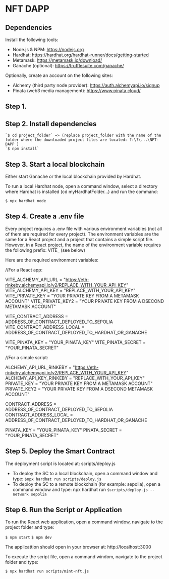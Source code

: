 # NFT DAPP

## Dependencies

Install the following tools:

-   Node.js & NPM: https://nodejs.org
-   Hardhat: https://hardhat.org/hardhat-runner/docs/getting-started
-   Metamask: https://metamask.io/download/
-   Ganache (optional): https://trufflesuite.com/ganache/

Optionally, create an account on the following sites:

-   Alchemy (third party node provider): https://auth.alchemyapi.io/signup
-   Pinata (web3 media management): https://www.pinata.cloud/

## Step 1. 
## Step 2. Install dependencies

```
`$ cd project_folder` => (replace project_folder with the name of the folder where the downloaded project files are located: ?:\?\...\NFT-DAPP )
`$ npm install`
```

## Step 3. Start a local blockchain

Either start Ganache or the local blockchain provided by Hardhat.

To run a local Hardhat node, open a command window, select a directory where Hardhat is installed (cd myHardhatFolder...) and run the command:

`$ npx hardhat node`

## Step 4. Create a .env file

Every project requires a .env file with various environment variables (not all of them are required for every project).
The environment variables are the same for a React project and a project that contains a simple script file.
However, in a React project, the name of the environment variable requires the following prefix: VITE_ (see below)

Here are the required environment variables:

//For a React app:

VITE_ALCHEMY_API_URL = "https://eth-rinkeby.alchemyapi.io/v2/REPLACE_WITH_YOUR_API_KEY"
VITE_ALCHEMY_API_KEY = "REPLACE_WITH_YOUR_API_KEY"
VITE_PRIVATE_KEY = "YOUR PRIVATE KEY FROM A METAMASK ACCOUNT"
VITE_PRIVATE_KEY2 = "YOUR PRIVATE KEY FROM A DSECOND METAMASK ACCOUNT"

VITE_CONTRACT_ADDRESS = ADDRESS_OF_CONTRACT_DEPLOYED_TO_SEPOLIA
VITE_CONTRACT_ADDRESS_LOCAL = ADDRESS_OF_CONTRACT_DEPLOYED_TO_HARDHAT_OR_GANACHE

VITE_PINATA_KEY = "YOUR_PINATA_KEY"
VITE_PINATA_SECRET = "YOUR_PINATA_SECRET"

//For a simple script:

ALCHEMY_API_URL_RINKEBY = "https://eth-rinkeby.alchemyapi.io/v2/REPLACE_WITH_YOUR_API_KEY"
ALCHEMY_API_KEY_RINKEBY = "REPLACE_WITH_YOUR_API_KEY"
PRIVATE_KEY = "YOUR PRIVATE KEY FROM A METAMASK ACCOUNT"
PRIVATE_KEY2 = "YOUR PRIVATE KEY FROM A DSECOND METAMASK ACCOUNT"

CONTRACT_ADDRESS = ADDRESS_OF_CONTRACT_DEPLOYED_TO_SEPOLIA
CONTRACT_ADDRESS_LOCAL = ADDRESS_OF_CONTRACT_DEPLOYED_TO_HARDHAT_OR_GANACHE

PINATA_KEY = "YOUR_PINATA_KEY"
PINATA_SECRET = "YOUR_PINATA_SECRET"

## Step 5. Deploy the Smart Contract

The deployment script is located at: scripts/deploy.js

-   To deploy the SC to a local blockchain, open a command window and type: `$npx hardhat run scripts/deploy.js`
-   To deploy the SC to a remote blockchain (for example: sepolia), open a command window and type: npx hardhat run `$scripts/deploy.js --network sepolia`

## Step 6. Run the Script or Application

To run the React web application, open a command window, navigate to the project folder and type:

`$ npm start`
`$ npm dev`

The applicattion should open in your browser at: http://localhost:3000

To execute the script file, open a command windom, navigate to the project folder and type:

`$ npx hardhat run scripts/mint-nft.js`
